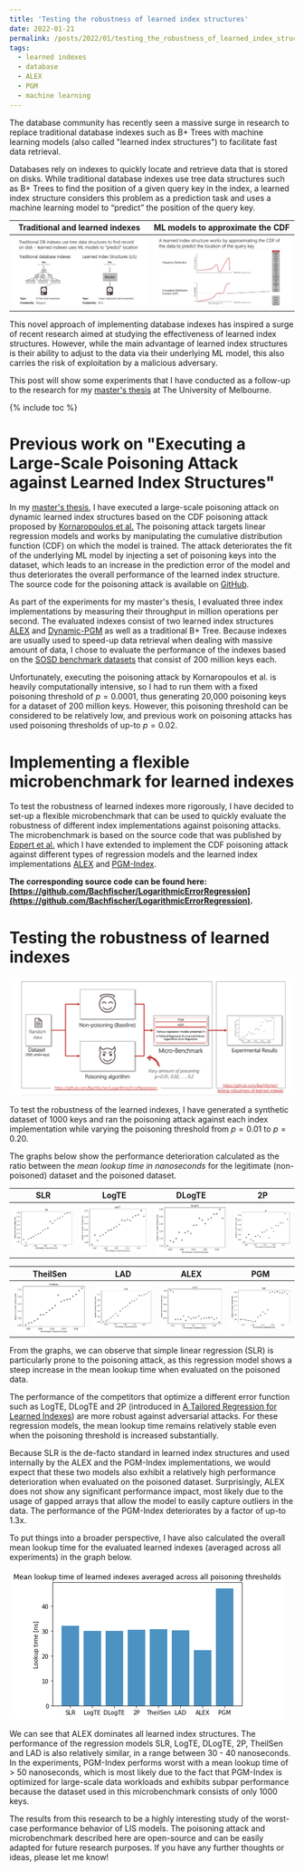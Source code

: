 ```yaml
---
title: 'Testing the robustness of learned index structures'
date: 2022-01-21
permalink: /posts/2022/01/testing_the_robustness_of_learned_index_structures/
tags:
  - learned indexes
  - database
  - ALEX
  - PGM
  - machine learning
---
```


The database community has recently seen a massive surge in research to replace traditional database indexes such as B+ Trees with machine learning models (also called "learned index structures") to facilitate fast data retrieval.

Databases rely on indexes to quickly locate and retrieve data that is stored on disks. While traditional database indexes use tree data structures such as B+ Trees to find the position of a given query key in the index, a learned index structure considers this problem as a prediction task and uses a machine learning model to “predict” the position of the query key. 

Traditional and learned indexes                | ML models to approximate the CDF
:---------------------------------------------:|:---------------------------------------------:
![](/images/learned_indexes-comparison_1.png)  |  ![](/images/learned_indexes-comparison_2.png)

This novel approach of implementing database indexes has inspired a surge of recent research aimed at studying the effectiveness of learned index structures. However, while the main advantage of learned index structures is their ability to adjust to the data via their underlying ML model, this also carries the risk of exploitation by a malicious adversary.

This post will show some experiments that I have conducted as a follow-up to the research for my [master's thesis](/publication/2021-12-08-adversarial-workload-matters) at The University of Melbourne.

{% include toc %}

# Previous work on "Executing a Large-Scale Poisoning Attack against Learned Index Structures"

In my [master's thesis](/publication/2021-12-08-adversarial-workload-matters), I have executed a large-scale poisoning attack on dynamic learned index structures based on the CDF poisoning attack proposed by [Kornaropoulos et al.](https://arxiv.org/abs/2008.00297) The poisoning attack targets linear regression models and works by manipulating the cumulative distribution function (CDF) on which the model is trained. The attack deteriorates the fit of the underlying ML model by injecting a set of poisoning keys into the dataset, which leads to an increase in the prediction error of the model and thus deteriorates the overall performance of the learned index structure. The source code for the poisoning attack is available on [GitHub](https://github.com/Bachfischer/adversarial-ml-for-learned-indexes).

As part of the experiments for my master's thesis, I evaluated three index implementations by measuring their throughput in million operations per second. The evaluated indexes consist of two learned index structures [ALEX](https://github.com/microsoft/ALEX) and [Dynamic-PGM](https://pgm.di.unipi.it/) as well as a traditional B+ Tree. Because indexes are usually used to speed-up data retrieval when dealing with massive amount of data, I chose to evaluate the performance of the indexes based on the [SOSD benchmark datasets](https://github.com/learnedsystems/SOSD/) that consist of 200 million keys each.

Unfortunately, executing the poisoning attack by Kornaropoulos et al. is heavily computationally intensive, so I had to run them with a fixed poisoning threshold of $p=0.0001$, thus generating 20,000 poisoning keys for a dataset of 200 million keys. However, this poisoning threshold can be considered to be relatively low, and previous work on poisoning attacks has used poisoning thresholds of up-to $p=0.02$. 

# Implementing a flexible microbenchmark for learned indexes

To test the robustness of learned indexes more rigorously, I have decided to set-up a flexible microbenchmark that can be used to quickly evaluate the robustness of different index implementations against poisoning attacks. The microbenchmark is based on the source code that was published by [Eppert et al.](https://db.in.tum.de/~fent/papers/LogarithmicError.pdf?lang=en) which I have extended to implement the CDF poisoning attack against different types of regression models and the learned index implementations [ALEX](https://github.com/microsoft/ALEX) and [PGM-Index](https://pgm.di.unipi.it/).

**The corresponding source code can be found here: [https://github.com/Bachfischer/LogarithmicErrorRegression](https://github.com/Bachfischer/LogarithmicErrorRegression).**

# Testing the robustness of learned indexes

![](/images/learned_indexes-data_pipeline.png)

To test the robustness of the learned indexes, I have generated a synthetic dataset of 1000 keys and ran the poisoning attack against each index implementation while varying the poisoning threshold from $p=0.01$ to $p=0.20$. 

The graphs below show the performance deterioration calculated as the ratio between the *mean lookup time in nanoseconds* for the legitimate (non-poisoned) dataset and the poisoned dataset. 

SLR                                            | LogTE                                         | DLogTE                                        | 2P
:---------------------------------------------:|:---------------------------------------------:|:---------------------------------------------:|:---------------------------------------------:
![](/images/learned_indexes-mean_lookup_time-deterioration_slr.png)  | ![](/images/learned_indexes-mean_lookup_time-deterioration_logte.png) | ![](/images/learned_indexes-mean_lookup_time-deterioration_dlogte.png) |  ![](/images/learned_indexes-mean_lookup_time-deterioration_2p.png)

TheilSen                                       | LAD                                           | ALEX                                          | PGM
:---------------------------------------------:|:---------------------------------------------:|:---------------------------------------------:|:---------------------------------------------:
![](/images/learned_indexes-mean_lookup_time-deterioration_theilsen.png)  | ![](/images/learned_indexes-mean_lookup_time-deterioration_lad.png) | ![](/images/learned_indexes-mean_lookup_time-deterioration_alex.png) |  ![](/images/learned_indexes-mean_lookup_time-deterioration_pgm.png)


From the graphs, we can observe that simple linear regression (SLR) is particularly prone to the poisoning attack, as this regression model shows a steep increase in the mean lookup time when evaluated on the poisoned data. 

The performance of the competitors that optimize a different error function such as LogTE, DLogTE and 2P (introduced in [A Tailored Regression for Learned Indexes](https://db.in.tum.de/~fent/papers/LogarithmicError.pdf?lang=en)) are more robust against adversarial attacks. For these regression models, the mean lookup time remains relatively stable even when the poisoning threshold is increased substantially. 

Because SLR is the de-facto standard in learned index structures and used internally by the ALEX and the PGM-Index implementations, we would expect that these two models also exhibit a relatively high performance deterioration when evaluated on the poisoned dataset. Surprisingly, ALEX does not show any significant performance impact, most likely due to the usage of gapped arrays that allow the model to easily capture outliers in the data. The performance of the PGM-Index deteriorates by a factor of up-to 1.3x.


To put things into a broader perspective, I have also calculated the overall mean lookup time for the evaluated learned indexes (averaged across all experiments) in the graph below.

![](/images/learned_indexes-mean_lookup_time-average.png)

We can see that ALEX dominates all learned index structures. The performance of the regression models SLR, LogTE, DLogTE, 2P, TheilSen and LAD is also relatively similar, in a range between 30 - 40 nanoseconds. 
In the experiments, PGM-Index performs worst with a mean lookup time of > 50 nanoseconds, which is most likely due to the fact that PGM-Index is optimized for large-scale data workloads and exhibits subpar performance because the dataset used in this microbenchmark consists of only 1000 keys.

The results from this research to be a highly interesting study of the worst-case performance behavior of LIS models. The poisoning attack and microbenchmark described here are open-source and can be easily adapted for future research purposes. If you have any further thoughts or ideas, please let me know!
